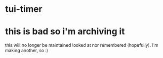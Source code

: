 # tui-timer

# this is bad so i'm archiving it
this will no longer be maintained looked at nor remembered (hopefully). I'm making another, so :)
